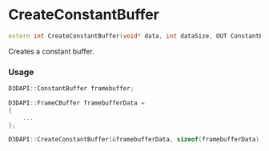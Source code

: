 # CreateConstantBuffer

```c++
extern int CreateConstantBuffer(void* data, int dataSize, OUT ConstantBuffer* constantBuffer);
```

Creates a constant buffer.


### Usage
```c++
D3DAPI::ConstantBuffer framebuffer;

D3DAPI::FrameCBuffer framebufferData = 
{
	...
};

D3DAPI::CreateConstantBuffer(&framebufferData, sizeof(framebufferData), &framebuffer);
```

